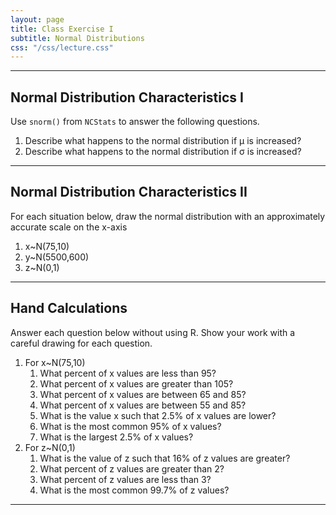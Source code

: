 ```yaml
---
layout: page
title: Class Exercise I
subtitle: Normal Distributions
css: "/css/lecture.css"
---
```


----

## Normal Distribution Characteristics I

Use `snorm()` from `NCStats` to answer the following questions.

1. Describe what happens to the normal distribution if &mu; is increased?
1. Describe what happens to the normal distribution if &sigma; is increased?

----

## Normal Distribution Characteristics II

For each situation below, draw the normal distribution with an approximately accurate scale on the x-axis

1. x~N(75,10)
1. y~N(5500,600)
1. z~N(0,1)

----

## Hand Calculations

Answer each question below without using R.  Show your work with a careful drawing for each question.

1. For x~N(75,10)
    1. What percent of x values are less than 95?
    1. What percent of x values are greater than 105?
    1. What percent of x values are between 65 and 85?
    1. What percent of x values are between 55 and 85?
    1. What is the value x such that 2.5% of x values are lower?
    1. What is the most common 95% of x values?
    1. What is the largest 2.5% of x values?
1. For z~N(0,1)
    1. What is the value of z such that 16% of z values are greater?
    1. What percent of z values are greater than 2?
    1. What percent of z values are less than 3?
    1. What is the most common 99.7% of z values?

----
